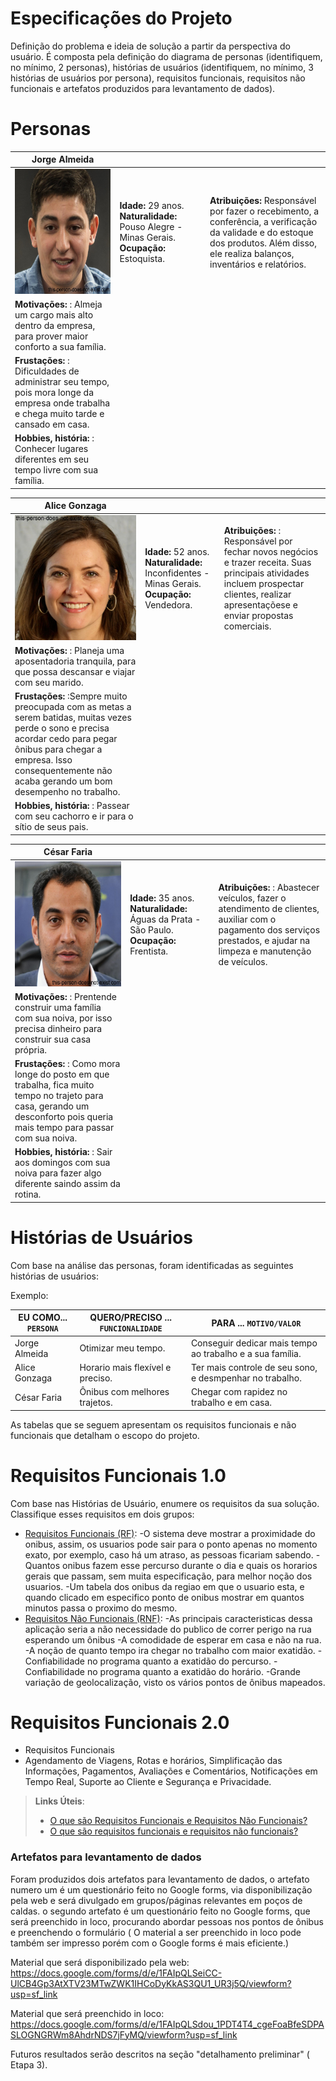 # Especificações do Projeto

Definição do problema e ideia de solução a partir da perspectiva do usuário. É composta pela definição do diagrama de personas (identifiquem, no mínimo, 2 personas), histórias de usuários (identifiquem, no mínimo, 3 histórias de usuários por persona), requisitos funcionais, requisitos não funcionais e artefatos produzidos para levantamento de dados).

# Personas


|**Jorge Almeida**|           |                             | 
|-------------------|-----------|-----------------------------|
<img src="https://github.com/ICEI-PUC-Minas-PPC-CC/ppc-cc-2023-2-ment2-manha-busaoiot/blob/main/docs/img/jorge2.png" width="200" height="200"/>|**Idade:** 29 anos. **Naturalidade:** Pouso Alegre - Minas Gerais. **Ocupação:** Estoquista.       |**Atribuições:** Responsável por fazer o recebimento, a conferência, a verificação da validade e do estoque dos produtos. Além disso, ele realiza balanços, inventários e relatórios. 
|**Motivações:** : Almeja um cargo mais alto dentro da empresa, para prover maior conforto a sua família.
  |**Frustações:** : Dificuldades de administrar seu tempo, pois mora longe da empresa onde trabalha e chega muito tarde e cansado em casa.
  |**Hobbies, história:** : Conhecer lugares diferentes em seu tempo livre com sua família.

|**Alice Gonzaga**|           |                             | 
|-------------------|-----------|-----------------------------|
<img src="https://github.com/ICEI-PUC-Minas-PPC-CC/ppc-cc-2023-2-ment2-manha-busaoiot/blob/main/docs/img/alice2.png" width="200" height="200"/>|**Idade:** 52 anos. **Naturalidade:** Inconfidentes - Minas Gerais. **Ocupação:** Vendedora.       |**Atribuições:** : Responsável por fechar novos negócios e trazer receita. Suas principais atividades incluem prospectar clientes, realizar apresentaçõese e enviar propostas comerciais.
|**Motivações:** : Planeja uma aposentadoria tranquila, para que possa descansar e viajar com seu marido.
  |**Frustações:** :Sempre muito preocupada com as metas a serem batidas, muitas vezes perde o sono e  precisa acordar cedo para pegar ônibus para chegar a empresa. Isso consequentemente não acaba gerando um bom desempenho no trabalho.
|**Hobbies, história:** : Passear com seu cachorro e ir para o sítio de seus pais.

  |**César Faria**|           |                             | 
|-------------------|-----------|-----------------------------|
<img src="https://github.com/ICEI-PUC-Minas-PPC-CC/ppc-cc-2023-2-ment2-manha-busaoiot/blob/main/docs/img/cesar2.png" width="200" height="200"/>|**Idade:** 35 anos. **Naturalidade:** Águas da Prata - São Paulo. **Ocupação:** Frentista.       |**Atribuições:** : Abastecer veículos, fazer o atendimento de clientes, auxiliar com o pagamento dos serviços prestados, e ajudar na limpeza e manutenção de veículos.
|**Motivações:** : Prentende construir uma família com sua noiva, por isso precisa dinheiro para construir sua casa própria.
|**Frustações:** : Como mora longe do posto em que trabalha, fica muito tempo no trajeto para casa, gerando um desconforto pois queria mais tempo para passar com sua noiva.
|**Hobbies, história:** : Sair aos domingos com sua noiva para fazer algo diferente saindo assim da rotina.

# Histórias de Usuários

Com base na análise das personas, foram identificadas as seguintes histórias de usuários:

Exemplo:

|EU COMO... `PERSONA`| QUERO/PRECISO ... `FUNCIONALIDADE` |PARA ... `MOTIVO/VALOR`                 |
|--------------------|------------------------------------|----------------------------------------|
|Jorge Almeida | Otimizar meu tempo. | Conseguir dedicar mais tempo ao trabalho e a sua família. |
|Alice Gonzaga | Horario mais flexível e preciso. | Ter mais controle de seu sono, e desmpenhar no trabalho. |
|César Faria | Ônibus com melhores trajetos. | Chegar com rapidez no trabalho e em casa. |

As tabelas que se seguem apresentam os requisitos funcionais e não funcionais que detalham o escopo do projeto.

# Requisitos Funcionais 1.0

Com base nas Histórias de Usuário, enumere os requisitos da sua solução. Classifique esses requisitos em dois grupos:

- [Requisitos Funcionais
 (RF)](https://pt.wikipedia.org/wiki/Requisito_funcional):
-O sistema deve mostrar a proximidade do onibus, assim, os usuarios pode sair para o ponto apenas no momento exato, por exemplo, caso há um atraso, as pessoas ficariam sabendo.
-Quantos onibus fazem esse percurso durante o dia e quais os horarios gerais que passam, sem muita especificação, para melhor noção dos usuarios.
-Um tabela dos onibus da regiao em que o usuario esta, e quando clicado em especifico ponto de onibus mostrar em quantos minutos passa o proximo do mesmo.
- [Requisitos Não Funcionais
  (RNF)](https://pt.wikipedia.org/wiki/Requisito_n%C3%A3o_funcional):
-As principais caracteristicas dessa aplicação seria a não necessidade do publico de correr perigo na rua esperando um ônibus
-A comodidade de esperar em casa e não na rua. 
-A noção de quanto tempo ira chegar no trabalho com maior exatidão.
-Confiabilidade no programa quanto a exatidão do percurso.
-Confiabilidade no programa quanto a exatidão do horário.
-Grande variação de geolocalização, visto os vários pontos de ônibus mapeados.

# Requisitos Funcionais 2.0

- Requisitos Funcionais 
- Agendamento de Viagens, Rotas e horários, Simplificação das Informações, Pagamentos, Avaliações e Comentários, Notificações em Tempo Real, Suporte ao Cliente e Segurança e Privacidade.


> **Links Úteis**:
> - [O que são Requisitos Funcionais e Requisitos Não Funcionais?](https://codificar.com.br/requisitos-funcionais-nao-funcionais/)
> - [O que são requisitos funcionais e requisitos não funcionais?](https://analisederequisitos.com.br/requisitos-funcionais-e-requisitos-nao-funcionais-o-que-sao/)


### Artefatos para levantamento de dados

Foram produzidos dois artefatos para levantamento de dados, o artefato numero um é um questionário feito no Google forms, via disponibilização pela web e  será divulgado em grupos/páginas relevantes em poços de caldas.
o segundo artefato é um questionário feito no Google forms, que será preenchido in loco, procurando abordar pessoas nos pontos de ônibus e preenchendo o formulário ( O material a ser preenchido in loco pode também ser impresso porém com o Google forms é mais eficiente.)

Material que será disponibilizado pela web: https://docs.google.com/forms/d/e/1FAIpQLSeiCC-UlCB4Gp3AtXTV23MTwZWK1IHCoDyKkAS3QU1_UR3j5Q/viewform?usp=sf_link

Material que será preenchido in loco: https://docs.google.com/forms/d/e/1FAIpQLSdou_1PDT4T4_cgeFoaBfeSDPASLOGNGRWm8AhdrNDS7jFyMQ/viewform?usp=sf_link


Futuros resultados serão descritos na seção "detalhamento preliminar" ( Etapa 3).
